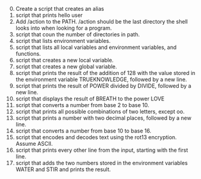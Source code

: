 0. Create a script that creates an alias
1. script that prints hello user
2. Add /action to the PATH. /action should be the last directory the shell looks into when looking for a program.
3. script that coun the number of directories in path.
4. script that lists environment variables.
5. script that lists all local variables and environment variables, and functions.
6. script that creates a new local variable.
7. script that creates a new global variable.
8. script that prints the result of the addition of 128 with the value stored in the environment variable TRUEKNOWLEDGE, followed by a new line.
9. script that prints the result of POWER divided by DIVIDE, followed by a new line.
10. script that displays the result of BREATH to the power LOVE
11. script that converts a number from base 2 to base 10.
12. script that prints all possible combinations of two letters, except oo.
13. script that prints a number with two decimal places, followed by a new line.
14. script that converts a number from base 10 to base 16.
15. script that encodes and decodes text using the rot13 encryption. Assume ASCII.
16. script that prints every other line from the input, starting with the first line.
17. script that adds the two numbers stored in the environment variables WATER and STIR and prints the result.
